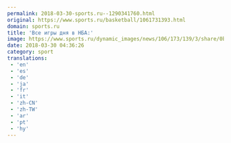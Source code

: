 ```yaml
---
permalink: 2018-03-30-sports.ru--1290341760.html
original: https://www.sports.ru/basketball/1061731393.html
domain: sports.ru
title: 'Все игры дня в НБА:'
image: https://www.sports.ru/dynamic_images/news/106/173/139/3/share/0b1b94.png
date: 2018-03-30 04:36:26
category: sport
translations: 
 - 'en'
 - 'es'
 - 'de'
 - 'ja'
 - 'fr'
 - 'it'
 - 'zh-CN'
 - 'zh-TW'
 - 'ar'
 - 'pt'
 - 'hy'
---
```


